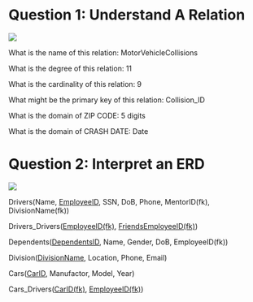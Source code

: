 # Question 1: Understand A Relation

<img src="https://d3c33hcgiwev3.cloudfront.net/imageAssetProxy.v1/NDZyTieNQlO2ck4njdJTyA_319318fcc43f4b66bce097e4030789f1_Screen-Shot-2022-02-21-at-10.35.43-AM.png?expiry=1667952000000&hmac=l-39rv3OqwoE0Fl-s7CyS69v7cAc_pcPyFJDKPeG6h4">

What is the name of this relation: MotorVehicleCollisions

What is the degree of this relation: 11

What is the cardinality of this relation: 9

What might be the primary key of this relation: Collision_ID

What is the domain of ZIP CODE: 5 digits

What is the domain of CRASH DATE: Date

# Question 2: Interpret an ERD

<img src="https://d3c33hcgiwev3.cloudfront.net/imageAssetProxy.v1/RJIqFmwgTReSKhZsIA0X6w_da139a45ad3c4b2ea4a5f19c65566df1_Screen-Shot-2022-02-21-at-10.36.57-AM.png?expiry=1667952000000&hmac=NopOXUtyHrTxeKwDUqcIkdD75eDzTdZuwO_u1dN9Bc8">

Drivers(Name, <u>EmployeeID</u>, SSN, DoB, Phone, MentorID(fk), DivisionName(fk))

Drivers_Drivers(<u>EmployeeID(fk)</u>, <u>FriendsEmployeeID(fk)</u>)

Dependents(<u>DependentsID</u>, Name, Gender, DoB, EmployeeID(fk))

Division(<u>DivisionName</u>, Location, Phone, Email)

Cars(<u>CarID</u>, Manufactor, Model, Year)

Cars_Drivers(<u>CarID(fk)</u>, <u>EmployeeID(fk)</u>)
